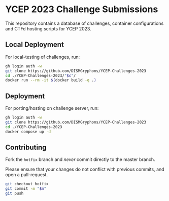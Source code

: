 
# YCEP 2023 Challenge Submissions

This repository contains a database of challenges, container configurations and CTFd hosting scripts for YCEP 2023.

## Local Deployment

For local-testing of challenges, run:

```bash
gh login auth -w
git clone https://github.com/DISMGryphons/YCEP-Challenges-2023
cd ./YCEP-Challenges-2023/"$c"/
docker run --rm -it $(docker build -q .)
```
    
## Deployment

For porting/hosting on challenge server, run:

```bash
gh login auth -w
git clone https://github.com/DISMGryphons/YCEP-Challenges-2023
cd ./YCEP-Challenges-2023
docker compose up -d
```

## Contributing

Fork the `hotfix` branch and *never* commit directly to the master branch. 

Please ensure that your changes do not conflict with previous commits, and open a pull-request.

```bash
git checkout hotfix
git commit -m "$m"
git push 
```